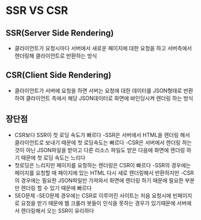 # SSR VS CSR

## SSR(Server Side Rendering)

- 클라이언트가 요청시마다 서버에서 새로운 페이지에 대한 요청을 하고 서버측에서 렌더링해 클라이언트로 반환하는 방식

## CSR(Client Side Rendering)

- 클라이언트가 서버에 요청을 하면 서버는 요청에 대한 데이터를 JSON형태로 반환하여 클라이언트 측에서 해당 JSON데이터로 화면에 바인딩시켜 렌더링 하는 방식

## 장단점

- CSR보다 SSR이 첫 로딩 속도가 빠르다 
    -SSR은 서버에서 HTML을 렌더링 해서 클라이언트로 보내기 때문에 첫 로딩속도는 빠르다
    -CSR은 서버에서 렌더링 하는것이 아닌 JSON파일을 받아고 다른 리소스 파일도 받은 다음에 화면에 렌더링 하기 때문에 첫 로딩 속도는 느리다
- 첫로딩은 느리지만 페이지를 요청하는 렌더링은 CSR이 빠르다
    -SSR의 경우에는 페이지를 요청할 때 페이지에 있는 HTML 다시 새로 렌더링해서 반환하지만 
    -CSR의 경우에는 필요한 JSON파일만 가져와서 화면에 렌더링 하기 때문에 필요한 부분만 렌더링 할 수 있기 때문에 빠르다
- SEO문제
    -SEO문제 경우에는 CSR로 이루어진 사이트는 처음 요청시에 빈페이지로 요청을 받기 때문에 웹 크롤러 봇들이 인식을 못하는 경우가 있기때문에 서버에서 렌더링해서 오는 SSR이 유리하다